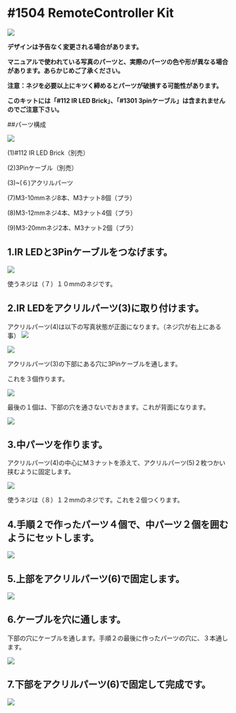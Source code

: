 # #1504 RemoteController Kit

![](/img/kit/manual/1504a.jpg)

**デザインは予告なく変更される場合があります。**

**マニュアルで使われている写真のパーツと、実際のパーツの色や形が異なる場合があります。あらかじめご了承ください。**

**注意：ネジを必要以上にキツく締めるとパーツが破損する可能性があります。**

**このキットには「#112 IR LED Brick」、「#1301 3pinケーブル」は含まれませんのでご注意下さい。**

##パーツ構成

![](/img/kit/manual/ir01.jpg)

(1)#112 IR LED Brick（別売）

(2)3Pinケーブル（別売）

(3)~(６)アクリルパーツ

(7)M3-10mmネジ8本、M3ナット8個（プラ）

(8)M3-12mmネジ4本、M3ナット4個（プラ）

(9)M3-20mmネジ2本、M3ナット2個（プラ）


## 1.IR LEDと3Pinケーブルをつなげます。
![](/img/kit/manual/ir02.jpg)

使うネジは（７）１０mmのネジです。

## 2.IR LEDをアクリルパーツ(3)に取り付けます。
アクリルパーツ(4)は以下の写真状態が正面になります。（ネジ穴が右上にある事）
![](/img/kit/manual/ir03.jpg)

![](/img/kit/manual/ir04.jpg)

アクリルパーツ(3)の下部にある穴に3Pinケーブルを通します。

これを３個作ります。

![](/img/kit/manual/ir05.jpg)

最後の１個は、下部の穴を通さないでおきます。これが背面になります。

![](/img/kit/manual/ir06.jpg)

## 3.中パーツを作ります。
アクリルパーツ(4)の中心にM３ナットを添えて、アクリルパーツ(5)２枚つかい挟むように固定します。

![](/img/kit/manual/ir06a.jpg)

使うネジは（８）１２mmのネジです。これを２個つくります。

## 4.手順２で作ったパーツ４個で、中パーツ２個を囲むようにセットします。

![](/img/kit/manual/ir07.jpg)

## 5.上部をアクリルパーツ(6)で固定します。
![](/img/kit/manual/ir08.jpg)

## 6.ケーブルを穴に通します。
下部の穴にケーブルを通します。手順２の最後に作ったパーツの穴に、３本通します。

![](/img/kit/manual/ir09.jpg)

## 7.下部をアクリルパーツ(6)で固定して完成です。

![](/img/kit/manual/ir10.jpg)
